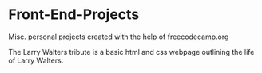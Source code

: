 # Front-End-Projects
Misc. personal projects created with the help of freecodecamp.org

The Larry Walters tribute is a basic html and css webpage outlining the life of Larry Walters.
